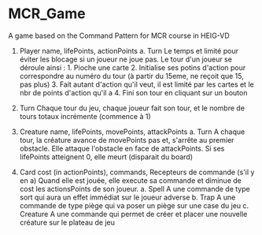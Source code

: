# MCR_Game
A game based on the Command Pattern for MCR course in HEIG-VD

1. Player
name, lifePoints, actionPoints
	a. Turn
Le temps et limité pour éviter les blocage si un joueur ne joue pas.
Le tour d'un joueur se déroule ainsi :
		1. Pioche une carte
		2. Initialise ses potins d'action pour correspondre au numéro du tour (à partir du 15eme, ne reçoit que 15, pas plus)
		3. Fait autant d'action qu'il veut, il est limité par les cartes et le nbr de points d'action qu'il a
		4. Fini son tour en cliquant sur un bouton

2. Turn
Chaque tour du jeu, chaque joueur fait son tour, et le nombre de tours totaux incrémente (commence à 1)

3. Creature
name, lifePoints, movePoints, attackPoints
	a. Turn
A chaque tour, la créature avance de movePoints pas et, s'arrête au premier obstacle. Elle attaque l'obstacle en face de attackPoints. Si ses lifePoints atteignent 0, elle meurt (disparait du board)

4. Card
cost (in actionPoints), commands, Recepteurs de commande (s'il y en a)
Quand elle est jouée, elle execute sa commande et diminue de cost les actionsPoints de son joueur.
	a. Spell
A une commande de type sort qui aura un effet immédiat sur le joueur adverse
	b. Trap
A une commande de type piège qui va poser un piège sur une case du jeu
	c. Creature
A une commande qui permet de créer et placer une nouvelle créature sur le plateau de jeu
